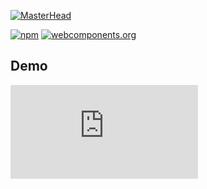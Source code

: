
[![MasterHead](https://www.canva.com/design/DAE62-muiRA/U4-bVqNHGJZKNz7wOYZR5A/view?utm_content=DAE62-muiRA&utm_campaign=designshare&utm_medium=link&utm_source=shareyourdesignpanel)](https://github.com/prasadarbad)


[![npm](https://img.shields.io/npm/v/@lottiefiles/lottie-player.svg)](https://www.npmjs.com/package/@lottiefiles/lottie-player)
[![webcomponents.org](https://img.shields.io/badge/webcomponents.org-published-blue.svg)](https://www.webcomponents.org/element/@lottiefiles/lottie-player)

## Demo

![screencast](https://assets5.lottiefiles.com/packages/lf20_w7401juf.json)



